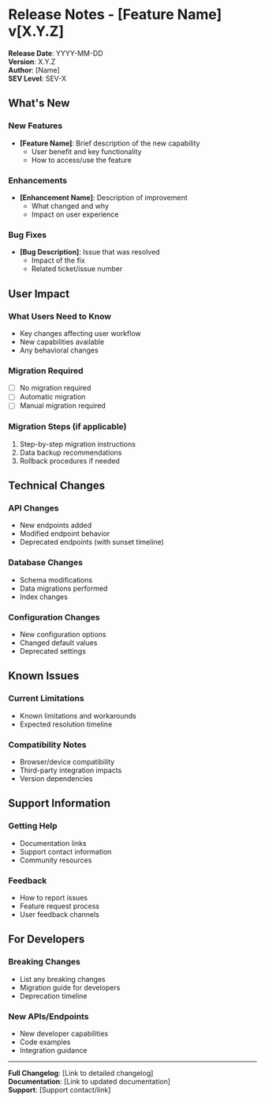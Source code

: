 # Release Notes - [Feature Name] v[X.Y.Z]

**Release Date**: YYYY-MM-DD  
**Version**: X.Y.Z  
**Author**: [Name]  
**SEV Level**: SEV-X

## What's New

### New Features
- **[Feature Name]**: Brief description of the new capability
  - User benefit and key functionality
  - How to access/use the feature

### Enhancements
- **[Enhancement Name]**: Description of improvement
  - What changed and why
  - Impact on user experience

### Bug Fixes
- **[Bug Description]**: Issue that was resolved
  - Impact of the fix
  - Related ticket/issue number

## User Impact

### What Users Need to Know
- Key changes affecting user workflow
- New capabilities available
- Any behavioral changes

### Migration Required
- [ ] No migration required
- [ ] Automatic migration
- [ ] Manual migration required

### Migration Steps (if applicable)
1. Step-by-step migration instructions
2. Data backup recommendations
3. Rollback procedures if needed

## Technical Changes

### API Changes
- New endpoints added
- Modified endpoint behavior
- Deprecated endpoints (with sunset timeline)

### Database Changes
- Schema modifications
- Data migrations performed
- Index changes

### Configuration Changes
- New configuration options
- Changed default values
- Deprecated settings

## Known Issues

### Current Limitations
- Known limitations and workarounds
- Expected resolution timeline

### Compatibility Notes
- Browser/device compatibility
- Third-party integration impacts
- Version dependencies

## Support Information

### Getting Help
- Documentation links
- Support contact information
- Community resources

### Feedback
- How to report issues
- Feature request process
- User feedback channels

## For Developers

### Breaking Changes
- List any breaking changes
- Migration guide for developers
- Deprecation timeline

### New APIs/Endpoints
- New developer capabilities
- Code examples
- Integration guidance

---

**Full Changelog**: [Link to detailed changelog]  
**Documentation**: [Link to updated documentation]  
**Support**: [Support contact/link]
